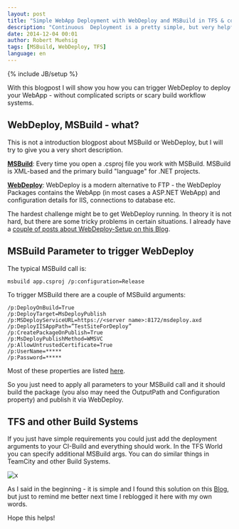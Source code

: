 ```yaml
---
layout: post
title: "Simple WebApp Deployment with WebDeploy and MSBuild in TFS & co."
description: "Continuous  Deployment is a pretty simple, but very helpful tool in your toolbox and the first steps can be achieved very easily with pure MSBuild. This works great with TFS or any other Build System."
date: 2014-12-04 00:01
author: Robert Muehsig
tags: [MSBuild, WebDeploy, TFS]
language: en
---
```

{% include JB/setup %}

With this blogpost I will show you how you can trigger WebDeploy to deploy your WebApp - without complicated scripts or scary build workflow systems.

## WebDeploy, MSBuild - what?
This is not a introduction blogpost about MSBuild or WebDeploy, but I will try to give you a very short description.

__[MSBuild](http://msdn.microsoft.com/en-us/library/0k6kkbsd.aspx)__: Every time you open a .csproj file you work with MSBuild. MSBuild is XML-based and the primary build "language" for .NET projects.

__[WebDeploy](http://www.iis.net/learn/publish/using-web-deploy/introduction-to-web-deploy)__: WebDeploy is a modern alternative to FTP - the WebDeploy Packages contains the WebApp (in most cases a ASP.NET WebApp) and configuration details for IIS, connections to database etc.

The hardest challenge might be to get WebDeploy running. In theory it is not hard, but there are some tricky problems in certain situations. I already have a [couple of posts about WebDeploy-Setup on this Blog](http://blog.codeinside.eu/2014/10/25/Using-WebDeploy-As-Non-Admin/).

## MSBuild Parameter to trigger WebDeploy

The typical MSBuild call is:

    msbuild app.csproj /p:configuration=Release
	
To trigger MSBuild there are a couple of MSBuild arguments:

    /p:DeployOnBuild=True
    /p:DeployTarget=MsDeployPublish
    /p:MSDeployServiceURL=https://<server name>:8172/msdeploy.axd
    /p:DeployIISAppPath=”TestSiteForDeploy”
    /p:CreatePackageOnPublish=True
    /p:MsDeployPublishMethod=WMSVC
    /p:AllowUntrustedCertificate=True
    /p:UserName=*****
    /p:Password=*****

Most of these properties are listed [here](http://msdn.microsoft.com/en-us/library/microsoft.teamfoundation.build.workflow.activities.msbuild_properties.aspx).

So you just need to apply all parameters to your MSBuild call and it should build the package (you also may need the OutputPath and Configuration property) and publish it via WebDeploy.

## TFS and other Build Systems

If you just have simple requirements you could just add the deployment arguments to your CI-Build and everything should work. In the TFS World you can specify additional MSBuild args. You can do similar things in TeamCity and other Build Systems.

![x]({{BASE_PATH}}/assets/md-images/2014-12-04/tfsbuild.png "TFS Build")
 
As I said in the beginning - it is simple and I found this solution on this [Blog](http://www.codepool.biz/version-control/how-to-auto-deploy-web-application-with-tfs-build-server.html), but just to remind me better next time I reblogged it here with my own words.
 
Hope this helps!